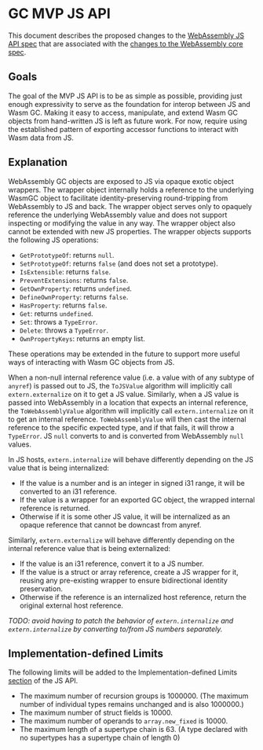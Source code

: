 # GC MVP JS API

This document describes the proposed changes to the
[WebAssembly JS API spec](http://webassembly.github.io/spec/js-api/) that are
associated with the [changes to the WebAssembly core spec](MVP.md).

## Goals

The goal of the MVP JS API is to be as simple as possible, providing just enough
expressivity to serve as the foundation for interop between JS and Wasm GC.
Making it easy to access, manipulate, and extend Wasm GC objects from
hand-written JS is left as future work. For now, require using the established
pattern of exporting accessor functions to interact with Wasm data from JS.

## Explanation

WebAssembly GC objects are exposed to JS via opaque exotic object wrappers. The
wrapper object internally holds a reference to the underlying WasmGC object to
facilitate identity-preserving round-tripping from WebAssembly to JS and back.
The wrapper object serves only to opaquely reference the underlying WebAssembly
value and does not support inspecting or modifying the value in any way. The
wrapper object also cannot be extended with new JS properties. The wrapper
objects supports the following JS operations:

 - `GetPrototypeOf`: returns `null`.
 - `SetPrototypeOf`: returns `false` (and does not set a prototype).
 - `IsExtensible`: returns `false`.
 - `PreventExtensions`: returns `false`.
 - `GetOwnProperty`: returns `undefined`.
 - `DefineOwnProperty`: returns `false`.
 - `HasProperty`: returns `false`.
 - `Get`: returns `undefined`.
 - `Set`: throws a `TypeError`.
 - `Delete`: throws a `TypeError`.
 - `OwnPropertyKeys`: returns an empty list.

These operations may be extended in the future to support more useful ways of
interacting with Wasm GC objects from JS.

When a non-null internal reference value (i.e. a value with of any subtype of
`anyref`) is passed out to JS, the `ToJSValue` algorithm will implicitly call
`extern.externalize` on it to get a JS value. Similarly, when a JS value is
passed into WebAssembly in a location that expects an internal reference, the
`ToWebAssemblyValue` algorithm will implicitly call `extern.internalize` on it
to get an internal reference. `ToWebAssemblyValue` will then cast the internal
reference to the specific expected type, and if that fails, it will throw a
`TypeError`. JS `null` converts to and is converted from WebAssembly `null`
values.

In JS hosts, `extern.internalize` will behave differently depending on the JS
value that is being internalized:

 - If the value is a number and is an integer in signed i31 range, it will be
   converted to an i31 reference.
 - If the value is a wrapper for an exported GC object, the wrapped internal
   reference is returned.
 - Otherwise if it is some other JS value, it will be internalized as an opaque
   reference that cannot be downcast from anyref.

Similarly, `extern.externalize` will behave differently depending on the
internal reference value that is being externalized:

 - If the value is an i31 reference, convert it to a JS number.
 - If the value is a struct or array reference, create a JS wrapper for it,
   reusing any pre-existing wrapper to ensure bidirectional identity
   preservation.
 - Otherwise if the reference is an internalized host reference, return the
   original external host reference.

_TODO: avoid having to patch the behavior of `extern.internalize` and
`extern.internalize` by converting to/from JS numbers separately._

## Implementation-defined Limits

The following limits will be added to the Implementation-defined Limits
[section](https://webassembly.github.io/spec/js-api/index.html#limits) of the JS
API.

 - The maximum number of recursion groups is 1000000. (The maximum number of
   individual types remains unchanged and is also 1000000.)
 - The maximum number of struct fields is 10000.
 - The maximum number of operands to `array.new_fixed` is 10000.
 - The maximum length of a supertype chain is 63. (A type declared with no
   supertypes has a supertype chain of length 0)
